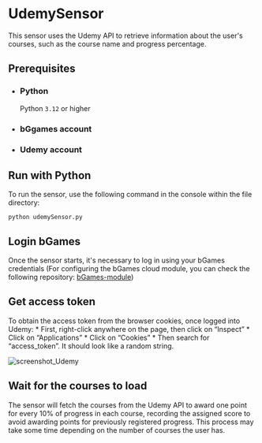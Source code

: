 # UdemySensor
This sensor uses the Udemy API to retrieve information about the user's courses, such as the course name and progress percentage.

## Prerequisites
* ### **Python**
    Python `3.12` or higher
* ### **bGgames account**
* ### **Udemy account**

## Run with Python
  To run the sensor, use the following command in the console within the file directory:
  ```shell
  python udemySensor.py
  ```

## Login bGames
  Once the sensor starts, it's necessary to log in using your bGames credentials
  (For configuring the bGames cloud module, you can check the following repository: [bGames-module](https://github.com/clmunozm/bGames-module/))

## Get access token
  To obtain the access token from the browser cookies, once logged into Udemy:
    * First, right-click anywhere on the page, then click on “Inspect”
    * Click on “Applications”
    * Click on “Cookies”
    * Then search for “access_token”. It should look like a random string.

  ![screenshot_Udemy](https://github.com/user-attachments/assets/49436507-64e1-449a-a5ea-7506d0064392)

## Wait for the courses to load
  The sensor will fetch the courses from the Udemy API to award one point for every 10% of progress in each course, recording the assigned score to avoid awarding points for previously registered progress. This process may take some time depending on the number of courses the user has.
